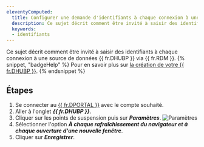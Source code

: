 ```yaml
---
eleventyComputed:
  title: Configurer une demande d'identifiants à chaque connexion à une source de données {{ fr.DHUBP }}
  description: Ce sujet décrit comment être invité à saisir des identifiants à chaque connexion à une source de données {{ fr.DHUBP }} via {{ fr.RDM }}.
  keywords:
  - identifiants
---
```

Ce sujet décrit comment être invité à saisir des identifiants à chaque connexion à une source de données {{ fr.DHUBP }} via {{ fr.RDM }}.
{% snippet, "badgeHelp" %}
Pour en savoir plus sur [la création de votre {{ fr.DHUBP }}](https://docs.devolutions.net/hub/getting-started/create-hub/hub-personal/).
{% endsnippet %}

## Étapes
1. Se connecter au [{{ fr.DPORTAL }}](https://portal.devolutions.com/profile) avec le compte souhaité.
1. Aller à l'onglet ***{{ fr.DHUBP }}***.
1. Cliquer sur les points de suspension puis sur ***Paramètres***.
![Paramètres](https://cdnweb.devolutions.net/docs/docs_en_kb_KB0057.png)
1. Sélectionner l'option ***À chaque rafraîchissement du navigateur et à chaque ouverture d'une nouvelle fenêtre***.
1. Cliquer sur ***Enregistrer***.